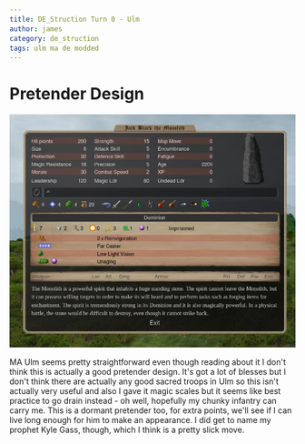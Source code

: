 ```yaml
---
title: DE_Struction Turn 0 - Ulm
author: james
category: de_struction
tags: ulm ma de modded
---
```


# Pretender Design

![Jack Black](/assets/images/ulm_00000.jpg)

MA Ulm seems pretty straightforward even though reading about it I don't think this is actually a good pretender design. It's got a lot of blesses but I don't think there are actually any good sacred troops in Ulm so this isn't actually very useful and also I gave it magic scales but it seems like best practice to go drain instead - oh well, hopefully my chunky infantry can carry me. This is a dormant pretender too, for extra points, we'll see if I can live long enough for him to make an appearance. I did get to name my prophet Kyle Gass, though, which I think is a pretty slick move.
